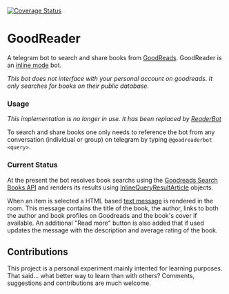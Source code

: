[![Coverage Status](https://coveralls.io/repos/github/jhenriquez/GoodReaderBot/badge.svg?branch=master)](https://coveralls.io/github/jhenriquez/GoodReaderBot?branch=master)

# GoodReader

A telegram bot to search and share books from [GoodReads](https://www.goodreads.com). GoodReader is an [inline mode](https://core.telegram.org/bots/inline) bot.

*This bot does not interface with your personal account on goodreads. It only searches for books on their public database.*

### Usage

*This implementation is no longer in use. It has been replaced by [ReaderBot](https://github.com/jhenriquez/readerbot)*

To search and share books one only needs to reference the bot from any conversation (individual or group) on telegram by typing `@goodreaderbot <query>`.

### Current Status

At the present the bot resolves book searchs using the [Goodreads Search Books API](https://www.goodreads.com/api/index#search.books) and renders
its results using [InlineQueryResultArticle](https://core.telegram.org/bots/api#inlinequeryresultarticle) objects.

When an item is selected a HTML based [text message](https://core.telegram.org/bots/api#html-style) is rendered in the room. This message contains the title of the book, the author, links to both the author and book profiles on Goodreads and the book's cover if available. An additional "Read more" button is also added that if used updates the message with the description and average rating of the book.

## Contributions

This project is a personal experiment mainly intented for learning purposes. That said... what better way to learn than with others? Comments, suggestions and contributions are much welcome.
